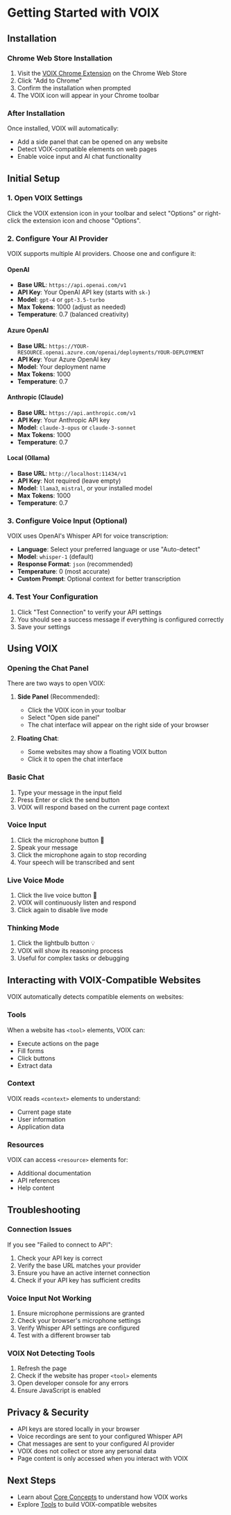 <!-- #region context -->
# Getting Started with VOIX

## Installation

### Chrome Web Store Installation

1. Visit the [VOIX Chrome Extension](https://chromewebstore.google.com/detail/voix/agmhpolimgfdfnlgciajhbkdapkophie) on the Chrome Web Store
2. Click "Add to Chrome"
3. Confirm the installation when prompted
4. The VOIX icon will appear in your Chrome toolbar

### After Installation

Once installed, VOIX will automatically:
- Add a side panel that can be opened on any website
- Detect VOIX-compatible elements on web pages
- Enable voice input and AI chat functionality

## Initial Setup

### 1. Open VOIX Settings

Click the VOIX extension icon in your toolbar and select "Options" or right-click the extension icon and choose "Options".

### 2. Configure Your AI Provider

VOIX supports multiple AI providers. Choose one and configure it:

#### OpenAI
- **Base URL**: `https://api.openai.com/v1`
- **API Key**: Your OpenAI API key (starts with `sk-`)
- **Model**: `gpt-4` or `gpt-3.5-turbo`
- **Max Tokens**: 1000 (adjust as needed)
- **Temperature**: 0.7 (balanced creativity)

#### Azure OpenAI
- **Base URL**: `https://YOUR-RESOURCE.openai.azure.com/openai/deployments/YOUR-DEPLOYMENT`
- **API Key**: Your Azure OpenAI key
- **Model**: Your deployment name
- **Max Tokens**: 1000
- **Temperature**: 0.7

#### Anthropic (Claude)
- **Base URL**: `https://api.anthropic.com/v1`
- **API Key**: Your Anthropic API key
- **Model**: `claude-3-opus` or `claude-3-sonnet`
- **Max Tokens**: 1000
- **Temperature**: 0.7

#### Local (Ollama)
- **Base URL**: `http://localhost:11434/v1`
- **API Key**: Not required (leave empty)
- **Model**: `llama3`, `mistral`, or your installed model
- **Max Tokens**: 1000
- **Temperature**: 0.7

### 3. Configure Voice Input (Optional)

VOIX uses OpenAI's Whisper API for voice transcription:

- **Language**: Select your preferred language or use "Auto-detect"
- **Model**: `whisper-1` (default)
- **Response Format**: `json` (recommended)
- **Temperature**: 0 (most accurate)
- **Custom Prompt**: Optional context for better transcription

### 4. Test Your Configuration

1. Click "Test Connection" to verify your API settings
2. You should see a success message if everything is configured correctly
3. Save your settings

## Using VOIX

### Opening the Chat Panel

There are two ways to open VOIX:

1. **Side Panel** (Recommended):
   - Click the VOIX icon in your toolbar
   - Select "Open side panel"
   - The chat interface will appear on the right side of your browser

2. **Floating Chat**:
   - Some websites may show a floating VOIX button
   - Click it to open the chat interface

### Basic Chat

1. Type your message in the input field
2. Press Enter or click the send button
3. VOIX will respond based on the current page context

### Voice Input

1. Click the microphone button 🎤
2. Speak your message
3. Click the microphone again to stop recording
4. Your speech will be transcribed and sent

### Live Voice Mode

1. Click the live voice button 🎯
2. VOIX will continuously listen and respond
3. Click again to disable live mode

### Thinking Mode

1. Click the lightbulb button 💡
2. VOIX will show its reasoning process
3. Useful for complex tasks or debugging

## Interacting with VOIX-Compatible Websites

VOIX automatically detects compatible elements on websites:

### Tools
When a website has `<tool>` elements, VOIX can:
- Execute actions on the page
- Fill forms
- Click buttons
- Extract data

### Context
VOIX reads `<context>` elements to understand:
- Current page state
- User information
- Application data

### Resources
VOIX can access `<resource>` elements for:
- Additional documentation
- API references
- Help content

## Troubleshooting

### Connection Issues

If you see "Failed to connect to API":
1. Check your API key is correct
2. Verify the base URL matches your provider
3. Ensure you have an active internet connection
4. Check if your API key has sufficient credits

### Voice Input Not Working

1. Ensure microphone permissions are granted
2. Check your browser's microphone settings
3. Verify Whisper API settings are configured
4. Test with a different browser tab

### VOIX Not Detecting Tools

1. Refresh the page
2. Check if the website has proper `<tool>` elements
3. Open developer console for any errors
4. Ensure JavaScript is enabled

## Privacy & Security

- API keys are stored locally in your browser
- Voice recordings are sent to your configured Whisper API
- Chat messages are sent to your configured AI provider
- VOIX does not collect or store any personal data
- Page content is only accessed when you interact with VOIX

## Next Steps

- Learn about [Core Concepts](./core-concepts.md) to understand how VOIX works
- Explore [Tools](./tools.md) to build VOIX-compatible websites

<!-- #region endcontext -->


<!--@include: @/voix_context.md -->
